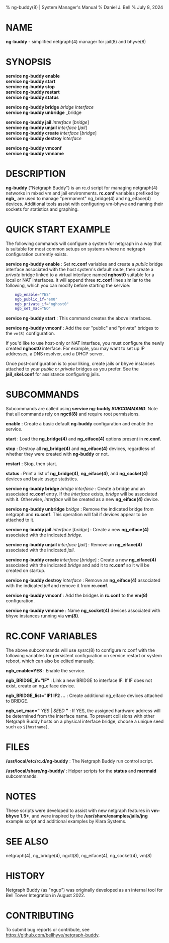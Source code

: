 % ng-buddy(8) | System Manager's Manual
% Daniel J. Bell
% July 8, 2024

# NAME

**ng-buddy** - simplified netgraph(4) manager for jail(8) and bhyve(8)

# SYNOPSIS

**service ng-buddy enable** \
**service ng-buddy start** \
**service ng-buddy stop** \
**service ng-buddy restart** \
**service ng-buddy status**

**service ng-buddy bridge** _bridge_ _interface_ \
**service ng-buddy unbridge** _bridge

**service ng-buddy jail** _interface_ [_bridge_]\
**service ng-buddy unjail** _interface_ [_jail_]\
**service ng-buddy create** _interface_ [_bridge_]\
**service ng-buddy destroy** _interface_

**service ng-buddy vmconf** \
**service ng-buddy vmname**

# DESCRIPTION

**ng-buddy** ("Netgraph Buddy") is an rc.d script for managing netgraph(4) networks in mixed vm and jail environments. **rc.conf** variables prefixed by **ngb_** are used to manage "permanent" ng_bridge(4) and ng_eiface(4) devices.  Additional tools assist with configuring vm-bhyve and naming their sockets for statistics and graphing.

# QUICK START EXAMPLE

The following commands will configure a system for netgraph in a way that is suitable for most common setups on systems where no netgraph configuration currently exists.

**service ng-buddy enable**
:    Set **rc.conf** variables and create a _public_ bridge interface associated with the host system's default route, then create a _private_ bridge linked to a virtual interface named **nghost0** suitable for a local or NAT interfaces. It will append three **rc.conf** lines similar to the following, which you can modify before starting the service:


```sh
	ngb_enable="YES"
	ngb_public_if="em0"
	ngb_private_if="nghost0"
	ngb_set_mac="NO"
```

**service ng-buddy start**
:    This command creates the above interfaces.

**service ng-buddy vmconf**
:    Add the our "public" and "private" bridges to the `vm(8)` configuration.

If you'd like to use host-only or NAT interface, you must configure the newly created **nghost0** interface. For example, you may want to set up IP addresses, a DNS resolver, and a DHCP server.

Once post-configuration is to your liking, create jails or bhyve instances attached to your _public_ or _private_ bridges as you prefer. See the **jail_skel.conf** for assistance configuring jails.

# SUBCOMMANDS
Subcommands are called using **service ng-buddy _SUBCOMMAND_**. Note that all commands rely on **ngctl(8)** and require root permissions.

**enable**
:    Create a basic default **ng-buddy** configuration and enable the service.

**start**
:    Load the **ng_bridge(4)** and **ng_eiface(4)** options present in **rc.conf**.

**stop**
:    Destroy all **ng_bridge(4)** and **ng_eiface(4)** devices, regardless of whether they were created with **ng-buddy** or not.

**restart**
:    Stop, then start.

**status**
:    Print a list of **ng_bridge(4)**, **ng_eiface(4)**, and **ng_socket(4)** devices and basic usage statistics.

**service ng-buddy bridge** _bridge_ _interface_
:    Create a bridge and an associated **rc.conf** entry. If the _interface_ exists, _bridge_ will be associated with it. Otherwise, _interface_ will be created as a new **ng_eiface(4)** device.

**service ng-buddy unbridge** _bridge_
:    Remove the indicated bridge from netgraph and **rc.conf**. This operation will fail if devices appear to be attached to it.

**service ng-buddy jail** _interface_ [_bridge_] 
:    Create a new **ng_eiface(4)** associated with the indicated _bridge_.

**service ng-buddy unjail** _interface_ [_jail_]
:    Remove an **ng_eiface(4)** associated with the indicated _jail_.

**service ng-buddy create** _interface_ [_bridge_]
:    Create a new **ng_eiface(4)** associated with the indicated _bridge_ and add it to **rc.conf** so it will be created on startup.

**service ng-buddy destroy** _interface_
:    Remove an **ng_eiface(4)** associated with the indicated _jail_ and remove it from **rc.conf**.

**service ng-buddy vmconf**
:    Add the bridges in **rc.conf** to the **vm(8)** configuration.

**service ng-buddy vmname**
:    Name **ng_socket(4)** devices associated with bhyve instances running via **vm(8)**.

# RC.CONF VARIABLES

The above subcommands will use sysrc(8) to configure rc.conf with the following variables for persistent configuration on service restart or system reboot, which can also be edited manually.

**ngb_enable=YES**
:    Enable the service.

**ngb_BRIDGE_if="IF"**
:    Link a new BRIDGE to interface IF. If IF does not exist, create an ng_eiface device.

**ngb_BRIDGE_list="IF1 IF2 ...**
:    Create additional ng_eiface devices attached to BRIDGE.

**ngb_set_mac="** _YES_ | _SEED_ **"**
:    If YES, the assigned hardware address will be determined from the interface name. To prevent collisions with other Netgraph Buddy hosts on a physical interface bridge, choose a unique seed such as `${hostname}`.


# FILES
**/usr/local/etc/rc.d/ng-buddy**
:    The Netgraph Buddy run control script.

**/usr/local/share/ng-buddy/**
:    Helper scripts for the **status** and **mermaid** subcommands.

# NOTES

These scripts were developed to assist with new netgraph features in **vm-bhyve 1.5+**, and were inspired by the **/usr/share/examples/jails/jng** example script and additional examples by Klara Systems.

# SEE ALSO

netgraph(4), ng_bridge(4), ngctl(8), ng_eiface(4), ng_socket(4), vm(8)

# HISTORY

Netgraph Buddy (as "ngup") was originally developed as an internal tool for Bell Tower Integration in August 2022.

# CONTRIBUTING

To submit bug reports or contribute, see https://github.com/bellhyve/netgraph-buddy.
